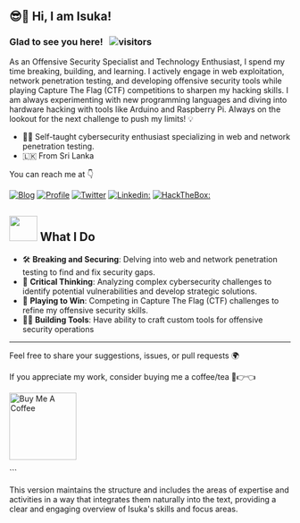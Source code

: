
<h2> 😎🤏 Hi, I am Isuka! </h2>

### Glad to see you here! &nbsp; ![visitors](https://visitor-badge.laobi.icu/badge?page_id=isuk4s4.isuk4s4)

As an Offensive Security Specialist and Technology Enthusiast, I spend my time breaking, building, and learning. I actively engage in web exploitation, network penetration testing, and developing offensive security tools while playing Capture The Flag (CTF) competitions to sharpen my hacking skills. I am always experimenting with new programming languages and diving into hardware hacking with tools like Arduino and Raspberry Pi. Always on the lookout for the next challenge to push my limits! 💡

<ul>
<li>👨‍🎓 Self-taught cybersecurity enthusiast specializing in web and network penetration testing.</li>
<li>🇱🇰 From Sri Lanka</li>
</ul>

You can reach me at 👇

[![Blog](https://img.shields.io/badge/Blog-21759B?style=for-the-badge&logo=ghost&logoColor=white)](http://isuk4.com/blog/)
[![Profile](https://img.shields.io/badge/Website-38B2AC?style=for-the-badge&logo=webdriverio&logoColor=white)](http://isuk4.com)
[![Twitter](https://img.shields.io/badge/twitter-1DA1F2?style=for-the-badge&logo=twitter&logoColor=white)](https://twitter.com/isuk4)
[![Linkedin:](https://img.shields.io/badge/linkedin-0A66C2?style=for-the-badge&logo=linkedin&logoColor=white)](https://www.linkedin.com/in/isuka/)
[![HackTheBox:](https://img.shields.io/badge/hackthebox-a3e54a?style=for-the-badge&logo=hackthebox&logoColor=black)](https://app.hackthebox.com/users/1754253)

<div align="left">
  
## <img src="https://media.giphy.com/media/YMwJF1OQAlbnf6HFjd/giphy.gif" width="50" height="45"> What I Do

- 🛠️ **Breaking and Securing**: Delving into web and network penetration testing to find and fix security gaps.
- 🧠 **Critical Thinking**: Analyzing complex cybersecurity challenges to identify potential vulnerabilities and develop strategic solutions.
- 🎯 **Playing to Win**: Competing in Capture The Flag (CTF) challenges to refine my offensive security skills.
- 🕵️‍♂️ **Building Tools**: Have ability to craft custom tools for offensive security operations

---

Feel free to share your suggestions, issues, or pull requests 🌍

If you appreciate my work, consider buying me a coffee/tea 🥺👉👈

<a href="https://www.buymeacoffee.com/isuk4" target="_blank"><img src="https://cdn.buymeacoffee.com/buttons/v2/default-red.png" alt="Buy Me A Coffee" width="120"></a>

</div>
```

This version maintains the structure and includes the areas of expertise and activities in a way that integrates them naturally into the text, providing a clear and engaging overview of Isuka's skills and focus areas.
